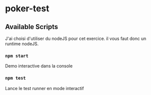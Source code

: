 # poker-test

## Available Scripts

J'ai choisi d'utiliser du nodeJS pour cet exercice. il vous faut donc un runtime nodeJS.

### `npm start`

Demo interactive dans la console

### `npm test`

Lance le test runner en mode interactif
